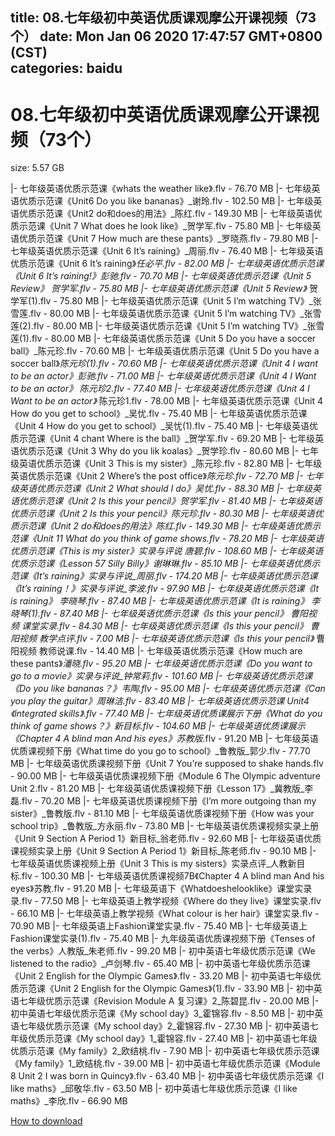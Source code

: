 
title: 08.七年级初中英语优质课观摩公开课视频（73个）
date: Mon Jan 06 2020 17:47:57 GMT+0800 (CST)    
categories: baidu
---

# 08.七年级初中英语优质课观摩公开课视频（73个）
size: 5.57 GB
 
 
|- 七年级英语优质示范课《whats the weather like》.flv - 76.70 MB
|- 七年级英语优质示范课《Unit6 Do you like bananas》_谢玲.flv - 102.50 MB
|- 七年级英语优质示范课《Unit2 do和does的用法》_陈红.flv - 149.30 MB
|- 七年级英语优质示范课《Unit 7 What does he look like》_贺学军.flv - 75.80 MB
|- 七年级英语优质示范课《Unit 7 How much are these pants》_罗晓燕.flv - 79.80 MB
|- 七年级英语优质示范课《Unit 6 It’s raining》_周丽.flv - 76.40 MB
|- 七年级英语优质示范课《Unit 6 It’s raining》_任必平.flv - 82.00 MB
|- 七年级英语优质示范课《Unit 6 It’s raining!》_彭驰.flv - 70.70 MB
|- 七年级英语优质示范课《Unit 5 Review》_ 贺学军.flv - 75.80 MB
|- 七年级英语优质示范课《Unit 5 Review》_ 贺学军(1).flv - 75.80 MB
|- 七年级英语优质示范课《Unit 5 I’m watching TV》_张雪莲.flv - 80.00 MB
|- 七年级英语优质示范课《Unit 5 I’m watching TV》_张雪莲(2).flv - 80.00 MB
|- 七年级英语优质示范课《Unit 5 I’m watching TV》_张雪莲(1).flv - 80.00 MB
|- 七年级英语优质示范课《Unit 5 Do you have a soccer ball》_陈元珍.flv - 70.60 MB
|- 七年级英语优质示范课《Unit 5 Do you have a soccer ball》_陈元珍(1).flv - 70.60 MB
|- 七年级英语优质示范课《Unit 4 I want to be an actor》_彭驰.flv - 71.00 MB
|- 七年级英语优质示范课《Unit 4 I Want to be an actor》_ 陈元珍2.flv - 77.40 MB
|- 七年级英语优质示范课《Unit 4 I Want to be an actor》_ 陈元珍1.flv - 78.00 MB
|- 七年级英语优质示范课《Unit 4 How do you get to school》_吴忧.flv - 75.40 MB
|- 七年级英语优质示范课《Unit 4 How do you get to school》_吴忧(1).flv - 75.40 MB
|- 七年级英语优质示范课《Unit 4 chant Where is the ball》_贺学军.flv - 69.20 MB
|- 七年级英语优质示范课《Unit 3 Why do you lik koalas》_贺学珍.flv - 80.60 MB
|- 七年级英语优质示范课《Unit 3 This is my sister》_陈元珍.flv - 82.80 MB
|- 七年级英语优质示范课《Unit 2 Where’s the post office》_陈元珍.flv - 72.70 MB
|- 七年级英语优质示范课《Unit 2 What should I do》_吴忧.flv - 88.30 MB
|- 七年级英语优质示范课《Unit 2 Is this your pencil》_贺学军.flv - 81.40 MB
|- 七年级英语优质示范课《Unit 2 Is this your pencil》_陈元珍.flv - 80.30 MB
|- 七年级英语优质示范课《Unit 2  do和does的用法》_陈红.flv - 149.30 MB
|- 七年级英语优质示范课《Unit 11 What do you think of game shows.flv - 78.20 MB
|- 七年级英语优质示范课《This is my sister》实录与评说_ 唐碧.flv - 108.60 MB
|- 七年级英语优质示范课《Lesson 57 Silly Billy》_谢琳琳.flv - 85.10 MB
|- 七年级英语优质示范课《It’s raining》实录与评说_周丽.flv - 174.20 MB
|- 七年级英语优质示范课《It’s raining！》实录与评说_李波.flv - 97.90 MB
|- 七年级英语优质示范课《It is raining》_ 李晓琴.flv - 87.40 MB
|- 七年级英语优质示范课《It is raining》_ 李晓琴(1).flv - 87.40 MB
|- 七年级英语优质示范课《Is this your pencil》_ 曹阳视频 课堂实录.flv - 84.30 MB
|- 七年级英语优质示范课《Is this your pencil》_ 曹阳视频 教学点评.flv - 7.00 MB
|- 七年级英语优质示范课《Is this your pencil》_ 曹阳视频 教师说课.flv - 14.40 MB
|- 七年级英语优质示范课《How much are these pants》_潘晓.flv - 95.20 MB
|- 七年级英语优质示范课《Do you want to go to a movie》实录与评说_钟常莉.flv - 101.60 MB
|- 七年级英语优质示范课《Do you like bananas？》_韦陶.flv - 95.00 MB
|- 七年级英语优质示范课《Can you play the guitar》_周琳洁.flv - 83.40 MB
|- 七年级英语优质示范课_ Unit4《integrated skills》.flv - 77.40 MB
|- 七年级英语优质课展示下册《What do you think of game shows？》新目标_.flv - 104.60 MB
|- 七年级英语优质课展示《Chapter 4 A blind man And his eyes》苏教版_.flv - 91.20 MB
|- 七年级英语优质课视频下册《What time do you go to school》_鲁教版_郭少.flv - 77.70 MB
|- 七年级英语优质课视频下册《Unit 7 You’re supposed to shake hands.flv - 90.00 MB
|- 七年级英语优质课视频下册《Module 6 The Olympic adventure Unit 2.flv - 81.20 MB
|- 七年级英语优质课视频下册《Lesson 17》_冀教版_李磊.flv - 70.20 MB
|- 七年级英语优质课视频下册《I’m more outgoing than my sister》_鲁教版.flv - 81.10 MB
|- 七年级英语优质课视频下册《How was your school trip》_鲁教版_方永丽.flv - 73.80 MB
|- 七年级英语优质课视频实录上册《Unit 9 Section A Period 1》新目标_翁老师.flv - 92.60 MB
|- 七年级英语优质课视频实录上册《Unit 9 Section A Period 1》新目标_陈老师.flv - 90.10 MB
|- 七年级英语优质课视频上册《Unit 3 This is my sisters》实录点评_人教新目标.flv - 100.30 MB
|- 七年级英语优质课视频7B《Chapter 4 A blind man And his eyes》苏教.flv - 91.20 MB
|- 七年级英语下《Whatdoeshelooklike》课堂实录录.flv - 77.50 MB
|- 七年级英语上教学视频《Where do they live》课堂实录.flv - 66.10 MB
|- 七年级英语上教学视频《What colour is her hair》课堂实录.flv - 70.90 MB
|- 七年级英语上Fashion课堂实录.flv - 75.40 MB
|- 七年级英语上Fashion课堂实录(1).flv - 75.40 MB
|- 九年级英语优质课视频下册《Tenses of the verbs》人教版_朱老师.flv - 99.20 MB
|- 初中英语七年级优质示范课《We listened to the radio》_卢剑琴.flv - 65.40 MB
|- 初中英语七年级优质示范课《Unit 2 English for the Olympic Games》.flv - 33.20 MB
|- 初中英语七年级优质示范课《Unit 2 English for the Olympic Games》(1).flv - 33.90 MB
|- 初中英语七年级优质示范课《Revision Module A 复习课》2_陈碧昆.flv - 20.00 MB
|- 初中英语七年级优质示范课《My school day》3_霍锦容.flv - 8.50 MB
|- 初中英语七年级优质示范课《My school day》2_霍锦容.flv - 27.30 MB
|- 初中英语七年级优质示范课《My school day》1_霍锦容.flv - 27.40 MB
|- 初中英语七年级优质示范课《My family》2_欧结桃.flv - 7.90 MB
|- 初中英语七年级优质示范课《My family》1_欧结桃.flv - 39.00 MB
|- 初中英语七年级优质示范课《Module 8 Unit 2 I was born in Quincy》.flv - 63.40 MB
|- 初中英语七年级优质示范课《I like maths》_邱敬华.flv - 63.50 MB
|- 初中英语七年级优质示范课《I like maths》_李欣.flv - 66.90 MB

[How to download](https://bpcam.bemobtrk.com/go/2ceec3aa-1ca2-46d6-b9ff-aaa5c184517c?jno=4788)